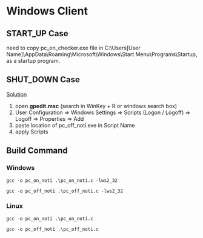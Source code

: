# Windows Client

## START_UP Case
need to copy pc_on_checker.exe file in C:\Users\[User Name]\AppData\Roaming\Microsoft\Windows\Start Menu\Programs\Startup, as a startup program.

## SHUT_DOWN Case
[Solution](https://stackoverflow.com/questions/101647/how-to-schedule-a-task-to-run-when-shutting-down-windows)

1. open __gpedit.msc__ (search in WinKey + R or windows search box)
2. User Configuration => Windows Settings => Scripts (Logon / Logoff) => Logoff => Properties => Add
3. paste location of pc_off_noti.exe in Script Name
4. apply Scripts

## Build Command
### Windows
```gcc -o pc_on_noti .\pc_on_noti.c -lws2_32 ```

```gcc -o pc_off_noti .\pc_off_noti.c -lws2_32 ```

### Linux
```gcc -o pc_on_noti .\pc_on_noti.c ```

```gcc -o pc_off_noti .\pc_off_noti.c ```